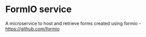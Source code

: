 # FormIO service

A microservice to host and retrieve forms created using formio - https://github.com/formio
